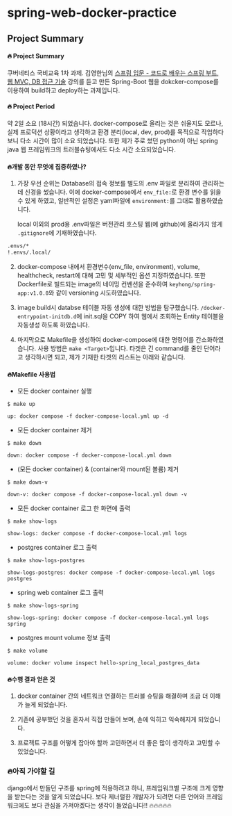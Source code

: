 spring-web-docker-practice
===========================

## Project Summary

#### 🔥 Project Summary

쿠버네티스 국비교육 1차 과제. 김영한님의 [스프링 입문 - 코드로 배우는 스프링 부트, 웹 MVC, DB 접근 기술](https://www.inflearn.com/course/%EC%8A%A4%ED%94%84%EB%A7%81-%EC%9E%85%EB%AC%B8-%EC%8A%A4%ED%94%84%EB%A7%81%EB%B6%80%ED%8A%B8) 강의를 듣고 만든 Spring-Boot 웹을 dokcker-compose를 이용하여 build하고 deploy하는 과제입니다.

#### 🔥 Project Period

약 2일 소요 (18시간) 되었습니다. docker-compose로 올리는 것은 쉬울지도 모르나, 실제 프로덕션 상황이라고 생각하고 환경 분리(local, dev, prod)를 목적으로 작업하다 보니 다소 시간이 많이 소요 되었습니다. 또한 제가 주로 썼던 python이 아닌 spring java 웹 프레임워크의 트러블슈팅에서도 다소 시간 소요되었습니다.

#### 🔥개발 동안 무엇에 집중하였나?

1. 가장 우선 순위는 Database의 접속 정보를 별도의 .env 파일로 분리하여 관리하는 데 신경을 썼습니다. 이에 docker-compose에서 `env_file:`로 환경 변수를 읽을 수 있게 하였고, 일반적인 설정은 yaml파일에 `environment:`를 그대로 활용하였습니다.
  
   local 이외의 prod용 .env파일은 버전관리 호스팅 웹(예 github)에 올라가지 않게 `.gitignore`에 기재하였습니다. 
```bash 
.envs/*
!.envs/.local/
```

2. docker-compose 내에서 환경변수(env_file, environment), volume, healthcheck, restart에 대해 고민 및 세부적인 옵션 지정하였습니다. 또한 Dockerfile로 빌드되는 image의 네이밍 컨벤션을 준수하여 `keyhong/spring-app:v1.0.0`와 같이 versioning 시도하였습니다.

3. image build시 databse 테이블 자동 생성에 대한 방법을 탐구했습니다. `/docker-entrypoint-initdb.d`에 init.sql을 COPY 하여 웹에서 조회하는 Entity 테이블을 자동생성 하도록 하였습니다.

4. 마지막으로 Makefile을 생성하여 docker-compose에 대한 명령어를 간소화하였습니다. 사용 방법은 `make <Target>`입니다. 타겟은 긴 command를 줄인 단어라고 생각하시면 되고, 제가 기재한 타겟의 리스트는 아래와 같습니다. 


#### 🔥Makefile 사용법

- 모든 docker container 실행

```make
$ make up 

up: docker compose -f docker-compose-local.yml up -d
```

- 모든 docker container 제거

```
$ make down 

down: docker compose -f docker-compose-local.yml down
```

- (모든 docker container) & (container와 mount된 볼륨) 제거

```make
$ make down-v 

down-v: docker compose -f docker-compose-local.yml down -v	
```

- 모든 docker container 로그 한 화면에 출력
  
```make
$ make show-logs 

show-logs: docker compose -f docker-compose-local.yml logs
```

- postgres container 로그 출력
  
```make
$ make show-logs-postgres 

show-logs-postgres: docker compose -f docker-compose-local.yml logs postgres
```

- spring web container 로그 출력
  
```make
$ make show-logs-spring

show-logs-spring: docker compose -f docker-compose-local.yml logs spring
```

- postgres mount volume 정보 출력
  
```make
$ make volume

volume: docker volume inspect hello-spring_local_postgres_data
```

#### 🔥수행 결과 얻은 것

1. docker container 간의 네트워크 연결하는 트러블 슈팅을 해결하며 조금 더 이해가 늘게 되었습니다.

2. 기존에 공부했던 것을 혼자서 직접 만들어 보며, 손에 익히고 익숙해지게 되었습니다.

3. 프로젝트 구조를 어떻게 잡아야 할까 고민하면서 더 좋은 많이 생각하고 고민할 수 있었습니다.

### 🔥아직 가야할 길

django에서 만들던 구조를 spring에 적용하려고 하니, 프레임워크별 구조에 크게 영향을 받는다는 것을 알게 되었습니다. 보다 제너럴한 개발자가 되려면 다른 언어와 프레임워크에도 보다 관심을 가져야겠다는 생각이 들었습니다!! 🔥🔥🔥🔥🔥
